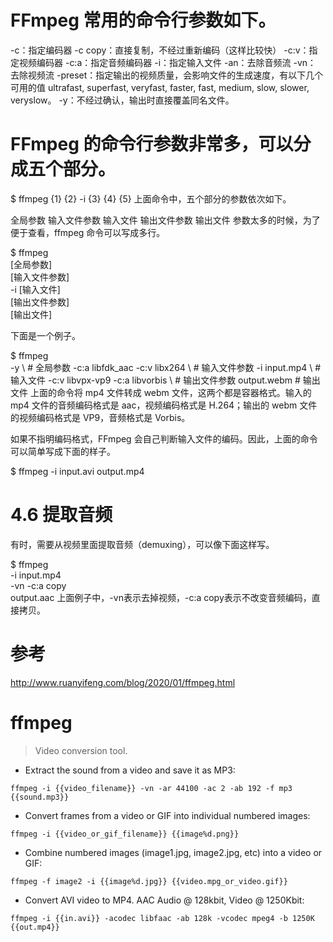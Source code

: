 # FFmpeg 常用的命令行参数如下。

-c：指定编码器
-c copy：直接复制，不经过重新编码（这样比较快）
-c:v：指定视频编码器
-c:a：指定音频编码器
-i：指定输入文件
-an：去除音频流
-vn： 去除视频流
-preset：指定输出的视频质量，会影响文件的生成速度，有以下几个可用的值 ultrafast, superfast, veryfast, faster, fast, medium, slow, slower, veryslow。
-y：不经过确认，输出时直接覆盖同名文件。


# FFmpeg 的命令行参数非常多，可以分成五个部分。


$ ffmpeg {1} {2} -i {3} {4} {5}
上面命令中，五个部分的参数依次如下。

全局参数
输入文件参数
输入文件
输出文件参数
输出文件
参数太多的时候，为了便于查看，ffmpeg 命令可以写成多行。


$ ffmpeg \
[全局参数] \
[输入文件参数] \
-i [输入文件] \
[输出文件参数] \
[输出文件]

下面是一个例子。


$ ffmpeg \
-y \ # 全局参数
-c:a libfdk_aac -c:v libx264 \ # 输入文件参数
-i input.mp4 \ # 输入文件
-c:v libvpx-vp9 -c:a libvorbis \ # 输出文件参数
output.webm # 输出文件
上面的命令将 mp4 文件转成 webm 文件，这两个都是容器格式。输入的 mp4 文件的音频编码格式是 aac，视频编码格式是 H.264；输出的 webm 文件的视频编码格式是 VP9，音频格式是 Vorbis。

如果不指明编码格式，FFmpeg 会自己判断输入文件的编码。因此，上面的命令可以简单写成下面的样子。


$ ffmpeg -i input.avi output.mp4

# 4.6 提取音频
有时，需要从视频里面提取音频（demuxing），可以像下面这样写。


$ ffmpeg \
-i input.mp4 \
-vn -c:a copy \
output.aac
上面例子中，-vn表示去掉视频，-c:a copy表示不改变音频编码，直接拷贝。

# 参考
http://www.ruanyifeng.com/blog/2020/01/ffmpeg.html

# ffmpeg

> Video conversion tool.

- Extract the sound from a video and save it as MP3:

`ffmpeg -i {{video_filename}} -vn -ar 44100 -ac 2 -ab 192 -f mp3 {{sound.mp3}}`

- Convert frames from a video or GIF into individual numbered images:

`ffmpeg -i {{video_or_gif_filename}} {{image%d.png}}`

- Combine numbered images (image1.jpg, image2.jpg, etc) into a video or GIF:

`ffmpeg -f image2 -i {{image%d.jpg}} {{video.mpg_or_video.gif}}`

- Convert AVI video to MP4. AAC Audio @ 128kbit, Video @ 1250Kbit:

`ffmpeg -i {{in.avi}} -acodec libfaac -ab 128k -vcodec mpeg4 -b 1250K {{out.mp4}}`

